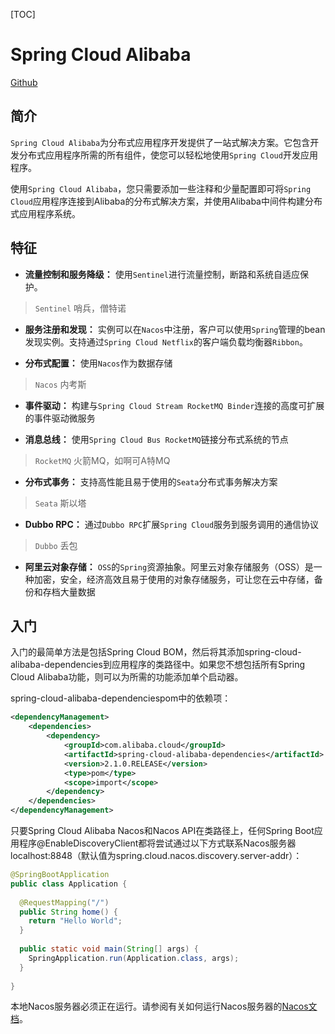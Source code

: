 [TOC]

# Spring Cloud Alibaba
[Github](https://github.com/alibaba/spring-cloud-alibaba/blob/master/README-zh.md)

## 简介
`Spring Cloud Alibaba`为分布式应用程序开发提供了一站式解决方案。它包含开发分布式应用程序所需的所有组件，使您可以轻松地使用`Spring Cloud`开发应用程序。

使用`Spring Cloud Alibaba`，您只需要添加一些注释和少量配置即可将`Spring Cloud`应用程序连接到Alibaba的分布式解决方案，并使用Alibaba中间件构建分布式应用程序系统。

## 特征
- **流量控制和服务降级：** 使用`Sentinel`进行流量控制，断路和系统自适应保护。
> `Sentinel` 哨兵，僧特诺

- **服务注册和发现：** 实例可以在`Nacos`中注册，客户可以使用`Spring`管理的bean发现实例。支持通过`Spring Cloud Netflix`的客户端负载均衡器`Ribbon`。

- **分布式配置：** 使用`Nacos`作为数据存储
> `Nacos` 内考斯

- **事件驱动：** 构建与`Spring Cloud Stream RocketMQ Binder`连接的高度可扩展的事件驱动微服务

- **消息总线：** 使用`Spring Cloud Bus RocketMQ`链接分布式系统的节点
> `RocketMQ` 火箭MQ，如啊可A特MQ
- **分布式事务：** 支持高性能且易于使用的`Seata`分布式事务解决方案
> `Seata` 斯以塔
- **Dubbo RPC：** 通过`Dubbo RPC`扩展`Spring Cloud`服务到服务调用的通信协议
> `Dubbo` 丢包

- **阿里云对象存储：** `OSS`的`Spring`资源抽象。阿里云对象存储服务（OSS）是一种加密，安全，经济高效且易于使用的对象存储服务，可让您在云中存储，备份和存档大量数据

## 入门
入门的最简单方法是包括Spring Cloud BOM，然后将其添加spring-cloud-alibaba-dependencies到应用程序的类路径中。如果您不想包括所有Spring Cloud Alibaba功能，则可以为所需的功能添加单个启动器。

spring-cloud-alibaba-dependenciespom中的依赖项：
```xml
<dependencyManagement>
    <dependencies>
        <dependency>
            <groupId>com.alibaba.cloud</groupId>
            <artifactId>spring-cloud-alibaba-dependencies</artifactId>
            <version>2.1.0.RELEASE</version>
            <type>pom</type>
            <scope>import</scope>
        </dependency>
    </dependencies>
</dependencyManagement>
```

只要Spring Cloud Alibaba Nacos和Nacos API在类路径上，任何Spring Boot应用程序@EnableDiscoveryClient都将尝试通过以下方式联系Nacos服务器localhost:8848（默认值为spring.cloud.nacos.discovery.server-addr）：
```java
@SpringBootApplication
public class Application {
​
  @RequestMapping("/")
  public String home() {
    return "Hello World";
  }
​
  public static void main(String[] args) {
    SpringApplication.run(Application.class, args);
  }
​
}
```

本地Nacos服务器必须正在运行。请参阅有关如何运行Nacos服务器的[Nacos文档](https://nacos.io/zh-cn/docs/quick-start.html)。
